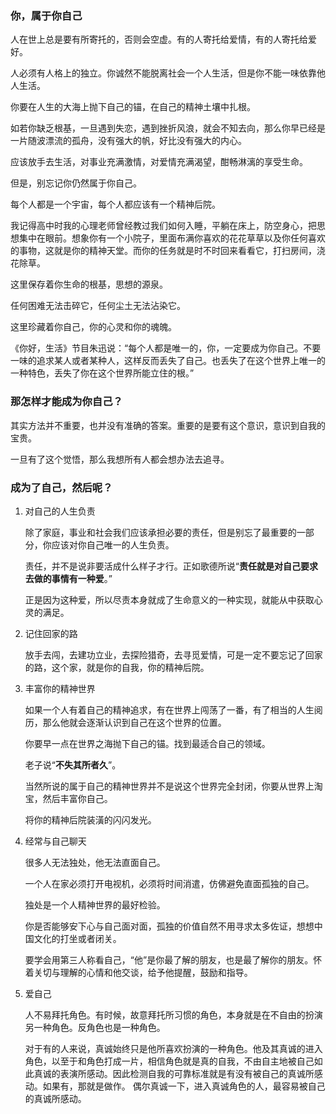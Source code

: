 ### 你，属于你自己

人在世上总是要有所寄托的，否则会空虚。有的人寄托给爱情，有的人寄托给爱好。

人必须有人格上的独立。你诚然不能脱离社会一个人生活，但是你不能一味依靠他人生活。

你要在人生的大海上抛下自己的锚，在自己的精神土壤中扎根。

如若你缺乏根基，一旦遇到失恋，遇到挫折风浪，就会不知去向，那么你早已经是一片随波漂流的孤舟，没有强大的帆，好比没有强大的内心。

应该放手去生活，对事业充满激情，对爱情充满渴望，酣畅淋漓的享受生命。

但是，别忘记你仍然属于你自己。

每个人都是一个宇宙，每个人都应该有一个精神后院。

我记得高中时我的心理老师曾经教过我们如何入睡，平躺在床上，防空身心，把思想集中在眼前。想象你有一个小院子，里面布满你喜欢的花花草草以及你任何喜欢的事物，这就是你的精神天堂。而你的任务就是时不时回来看看它，打扫房间，浇花除草。

这里保存着你生命的根基，思想的源泉。

任何困难无法击碎它，任何尘土无法沾染它。

这里珍藏着你自己，你的心灵和你的魂魄。

《你好，生活》节目朱迅说：“每个人都是唯一的，你，一定要成为你自己。不要一味的追求某人或者某种人，这样反而丢失了自己。也丢失了在这个世界上唯一的一种特色，丢失了你在这个世界所能立住的根。”

### 那怎样才能成为你自己？

其实方法并不重要，也并没有准确的答案。重要的是要有这个意识，意识到自我的宝贵。

一旦有了这个觉悟，那么我想所有人都会想办法去追寻。

### 成为了自己，然后呢？

1. 对自己的人生负责

   除了家庭，事业和社会我们应该承担必要的责任，但是别忘了最重要的一部分，你应该对你自己唯一的人生负责。

   责任，并不是说非要活成什么样子才行。正如歌德所说“**责任就是对自己要求去做的事情有一种爱**。”

   正是因为这种爱，所以尽责本身就成了生命意义的一种实现，就能从中获取心灵的满足。

2. 记住回家的路

   放手去闯，去建功立业，去探险猎奇，去寻觅爱情，可是一定不要忘记了回家的路，这个家，就是你的自我，你的精神后院。

3. 丰富你的精神世界

   如果一个人有着自己的精神追求，有在世界上闯荡了一番，有了相当的人生阅历，那么他就会逐渐认识到自己在这个世界的位置。

   你要早一点在世界之海抛下自己的锚。找到最适合自己的领域。

   老子说“**不失其所者久**”。

   当然所说的属于自己的精神世界并不是说这个世界完全封闭，你要从世界上淘宝，然后丰富你自己。

   将你的精神后院装潢的闪闪发光。

4. 经常与自己聊天

   很多人无法独处，他无法直面自己。

   一个人在家必须打开电视机，必须将时间消遣，仿佛避免直面孤独的自己。

   独处是一个人精神世界的最好检验。

   你是否能够安下心与自己面对面，孤独的价值自然不用寻求太多佐证，想想中国文化的打坐或者闭关。

   要学会用第三人称看自己，“他”是你最了解的朋友，也是最了解你的朋友。怀着关切与理解的心情和他交谈，给予他提醒，鼓励和指导。

5. 爱自己

   人不易拜托角色。有时候，故意拜托所习惯的角色，本身就是在不自由的扮演另一种角色。反角色也是一种角色。

   对于有的人来说，真诚始终只是他所喜欢扮演的一种角色。他及其真诚的进入角色，以至于和角色打成一片，相信角色就是真的自我，不由自主地被自己如此真诚的表演所感动。因此检测自我的可靠标准就是有没有被自己的真诚所感动。如果有，那就是做作。 偶尔真诚一下，进入真诚角色的人，最容易被自己的真诚所感动。

   